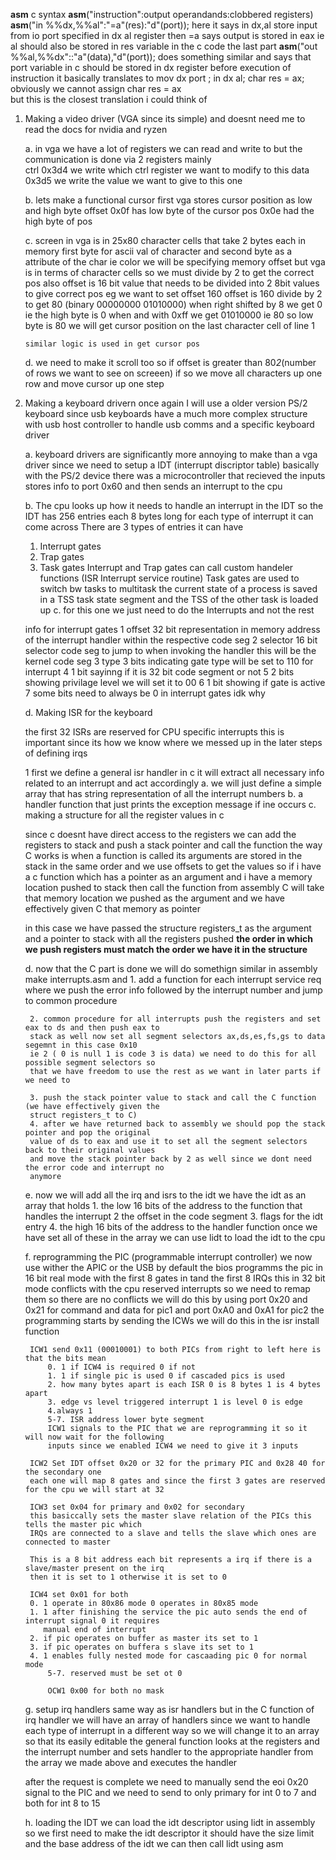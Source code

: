 __asm__ c syntax __asm__("instruction":output operandands:clobbered registers)
__asm__("in %%dx,%%al":"=a"(res):"d"(port)); here it says in dx,al store input from io port specified in dx 
al register  then =a says output is stored in eax ie al should also be stored in res variable in the c code  the last part 
__asm__("out %%al,%%dx"::"a"(data),"d"(port)); does something similar and says that port variable in c should
be stored in dx register before execution of instruction it basically translates to 
mov dx port ;
in dx al;
char res = ax; 
obviously we cannot assign char res = ax  
but this is the closest translation i could think of

1. Making a video driver (VGA since its simple) and doesnt need me to read the docs for nvidia and ryzen
	
	a. in vga we have a lot of registers we can read and write to
	but the communication is done via 2 registers mainly  
	ctrl 0x3d4 we write which ctrl register we want to modify to this 
	data 0x3d5 we write the value we want to give to this one
	
	
	b. lets make a functional cursor first vga stores cursor position as low and high byte offset
	   0x0f has low byte of the cursor pos 
	   0x0e had the high byte of pos
	   
	c. screen in vga is in 25x80 character cells that take 2 bytes each in memory first byte for ascii val 
	   of character and second byte as a attribute of the char ie color we will be specifying memory 
	   offset but vga is in terms of character cells so we must divide by 2 to get the correct pos
	   also offset is 16 bit value that needs to be divided into 2 8bit values to give correct pos
	   eg we want to set offset 160
	   offset is 160 divide by 2 to get 80 (binary 00000000 01010000)
	   when right shifted by 8 we get 0 ie the high byte is 0
	   when and with 0xff we get 01010000 ie 80 so low byte is 80 we will get cursor position 
	   on the last character cell of line 1
	   
	   similar logic is used in get cursor pos
	
	d. we need to make it scroll too so if offset is greater than 80*2*(number of rows we want to see on screeen)
	if so we move all characters up one row and move cursor up one step
	    
	    
2. Making a keyboard drivern once again I will use a older version PS/2 keyboard since usb keyboards
   have a much more complex structure with usb host controller to handle usb comms and a specific 
   keyboard driver 

	a. keyboard drivers are significantly more annoying to make than a vga driver since we need to setup a
	IDT (interrupt discriptor table) basically with the PS/2 device there was a microcontroller that 
	recieved the inputs stores info to port 0x60 and then sends an interrupt to the cpu
	
	b. The cpu looks up how it needs to handle an interrupt in the IDT so the IDT has 256 entries
	 each 8 bytes long for each type of interrupt it can come across
	 There are 3 types of entries it can have 
	 1. Interrupt gates 
	 2. Trap gates
	 3. Task gates 
	Interrupt and Trap gates can call custom handeler functions (ISR Interrupt service routine)
	Task gates are used to switch bw tasks to multitask the current state of a process is saved 
	in a TSS task state segment and the TSS of the other task is loaded up 
	c. for this one we just need to do the Interrupts and not the rest
	
	info for interrupt gates 
	1 offset 32 bit representation in memory address of the interrupt handler within the respective code seg
	2 selector 16 bit selector code seg to jump to when invoking the handler this will be the kernel code seg
	3 type 3 bits indicating gate type will be set to 110 for interrupt
	4 1 bit sayinng if it is 32 bit code segment or not
	5 2 bits showing privilage level we will set it to 00
	6 1 bit showing if gate is active
	7 some bits need to always be 0 in interrupt gates idk why 
	
	d. Making ISR for the keyboard
	
	the first 32 ISRs are reserved for CPU specific interrupts
	this is important since its how we know where we messed up in the later steps of defining irqs 
	
	1 first we define a general isr handler in c it will extract all necessary info related to an 
	interrupt and act accordingly 
	a. we will just define a simple array that has string representation of all the interrupt numbers
	b. a handler function that just prints the exception message if ine occurs 
	c. making a structure for all the register values in c 
	
	since c doesnt have direct access to the registers
	 we can add the registers to stack and push a stack pointer and call the function the way C works is
	 when a function is called its arguments are stored in the stack in the same order and we use offsets to 
	 get the values so if i have a c function which has a pointer as an argument and i have a memory
	 location pushed to stack then call the function from assembly C will take that memory location
	 we pushed as the argument and we have effectively given C that memory as pointer 
	 
	 in this case we have passed the structure registers_t as the argument and a pointer to stack with all
	 the registers pushed 
	 **the order in which we push registers must match the order we have it in the structure**
	 
	d. now that the C part is done we will do somethign similar in assembly make interrupts.asm and 
		1. add a function for each interrupt service req where we push the error info followed
		by the interrupt number and jump to common procedure
		
		2. common procedure for all interrupts push the registers and set eax to ds and then push eax to
		stack as well now set all segment selectors ax,ds,es,fs,gs to data segemnt in this case 0x10 
		ie 2 ( 0 is null 1 is code 3 is data) we need to do this for all possible segment selectors so 
		that we have freedom to use the rest as we want in later parts if we need to
		
		3. push the stack pointer value to stack and call the C function (we have effectively given the 
		struct registers_t to C) 
		4. after we have returned back to assembly we should pop the stack pointer and pop the original 
		value of ds to eax and use it to set all the segment selectors back to their original values
		and move the stack pointer back by 2 as well since we dont need the error code and interrupt no 
		anymore
	e. now we will add all the irq and isrs to the idt we have the idt as an array that holds 
		1. the low 16 bits of the address to the function that handles the interrupt 
		2 the offset in the code segment
		3. flags for the idt entry 
		4. the high 16 bits of the address to the handler function 
	   once we have set all of these in the array we can use lidt to load the idt to the cpu
	
	
	f. reprogramming the PIC (programmable interrupt controller) we now use wither the APIC or the USB 
	   by default the bios programms the pic in 16 bit real mode with the first 8 gates in tand the first 8 
	   IRQs this in 32 bit mode conflicts with the cpu reserved interrupts so we need to remap them so there 
	   are no conflicts we will do this by using port 0x20 and 0x21 for command and data for pic1 and port 
	   0xA0 and 0xA1 for pic2 the programming starts by sending the ICWs we will do this in the isr install 
	   function 
	   
	   	ICW1 send 0x11 (00010001) to both PICs from right to left here is that the bits mean
	   		0. 1 if ICW4 is required 0 if not
	   		1. 1 if single pic is used 0 if cascaded pics is used
	   		2. how many bytes apart is each ISR 0 is 8 bytes 1 is 4 bytes apart
	   		3. edge vs level triggered interrupt 1 is level 0 is edge
	   		4.always 1
	   		5-7. ISR address lower byte segment
	   	    ICW1 signals to the PIC that we are reprogramming it so it will now wait for the following 
	   	    inputs since we enabled ICW4 we need to give it 3 inputs
	   		
	   	ICW2 Set IDT offset 0x20 or 32 for the primary PIC and 0x28 40 for the secondary one 
	   	each one will map 8 gates and since the first 3 gates are reserved for the cpu we will start at 32
	   	
	   	ICW3 set 0x04 for primary and 0x02 for secondary
	   	this basiccally sets the master slave relation of the PICs this tells the master pic which 
	   	IRQs are connected to a slave and tells the slave which ones are connected to master 

	   	This is a 8 bit address each bit represents a irq if there is a slave/master present on the irq 
	   	then it is set to 1 otherwise it is set to 0
	   	
		ICW4 set 0x01 for both
		0. 1 operate in 80x86 mode 0 operates in 80x85 mode 
		1. 1 after finishing the service the pic auto sends the end of interrupt signal 0 it requires 
		   manual end of interrupt
		2. if pic operates on buffer as master its set to 1 
		3. if pic operates on buffera s slave its set to 1
		4. 1 enables fully nested mode for cascaading pic 0 for normal mode
	        5-7. reserved must be set ot 0
	        
	        OCW1 0x00 for both no mask 
	g. setup irq handlers same way as isr handlers but in the C function of irq handler we will have an array 
	of handlers since we want to handle each type of interrupt in a different way so we will change it to an 
	array so that its easily editable the general function looks at the registers and the interrupt number 
	and sets handler to the appropriate handler from the array we made above and executes the handler
	
	after the request is complete we need to manually send the eoi 0x20 signal to the PIC and we need to send to only primary for int 0 to 7 and both for int 8 to 15 
	
	h. loading the IDT we can load the idt descriptor using lidt in assembly so we first need to make the idt descriptor it should have the size limit and the base address of the idt we can then call lidt using asm
	
	        
	        
	   
	   
	   
	   
